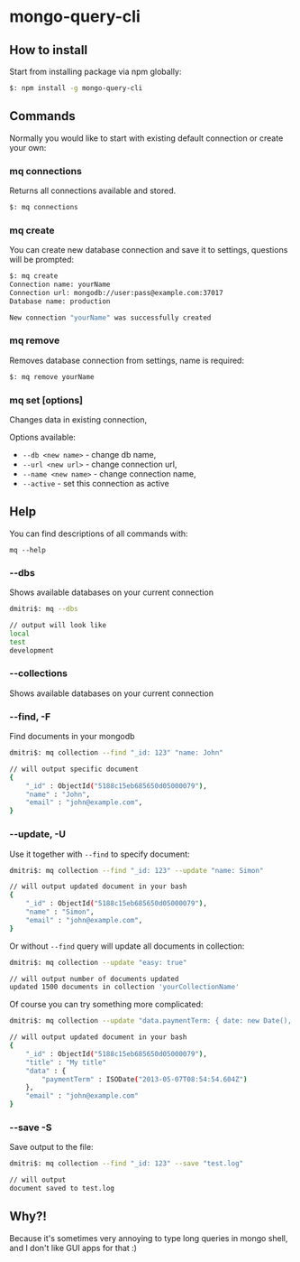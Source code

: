 # mongo-query-cli

## How to install

Start from installing package via npm globally:

```bash
$: npm install -g mongo-query-cli
```

## Commands

Normally you would like to start with existing default connection or create your own:


### mq connections

Returns all connections available and stored.

```bash
$: mq connections
```

### mq create

You can create new database connection and save it to settings, questions will be prompted:

```bash
$: mq create
Connection name: yourName
Connection url: mongodb://user:pass@example.com:37017
Database name: production

New connection "yourName" was successfully created
```

### mq remove <connection name>

Removes database connection from settings, name is required:

```bash
$: mq remove yourName
```

### mq set [options] <connection name>

Changes data in existing connection,

Options available:

- ``--db <new name>`` - change db name,
- ``--url <new url>`` - change connection url,
- ``--name <new name>`` - change connection name,
- ``--active`` - set this connection as active

## Help

You can find descriptions of all commands with:

``mq --help``

### --dbs

Shows available databases on your current connection

```bash
dmitri$: mq --dbs

// output will look like
local
test
development
```

### --collections

Shows available databases on your current connection

### --find, -F

Find documents in your mongodb

```bash
dmitri$: mq collection --find "_id: 123" "name: John"

// will output specific document
{
	"_id" : ObjectId("5188c15eb685650d05000079"),
	"name" : "John",
	"email" : "john@example.com",
}
```

### --update, -U

Use it together with ``--find`` to specify document:

```bash
dmitri$: mq collection --find "_id: 123" --update "name: Simon"

// will output updated document in your bash
{
	"_id" : ObjectId("5188c15eb685650d05000079"),
	"name" : "Simon",
	"email" : "john@example.com",
}
```

Or without ``--find`` query will update all documents in collection:

```bash
dmitri$: mq collection --update "easy: true"

// will output number of documents updated
updated 1500 documents in collection 'yourCollectionName'
```

Of course you can try something more complicated:

```bash
dmitri$: mq collection --update "data.paymentTerm: { date: new Date(), title: 'My title' }"

// will output updated document in your bash
{
	"_id" : ObjectId("5188c15eb685650d05000079"),
	"title" : "My title"
	"data" : {
		"paymentTerm" : ISODate("2013-05-07T08:54:54.604Z")
	},
	"email" : "john@example.com"
}
```

### --save -S

Save output to the file:

```bash
dmitri$: mq collection --find "_id: 123" --save "test.log"

// will output
document saved to test.log
```

## Why?!

Because it's sometimes very annoying to type long queries in mongo shell, and I don't like GUI apps for that :)